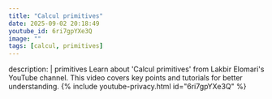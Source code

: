 ```yaml
---
title: "Calcul primitives"
date: 2025-09-02 20:18:49 
youtube_id: 6ri7gpYXe3Q
image: ""
tags: [calcul, primitives]
---
```

description: |
  primitives
  Learn about 'Calcul primitives' from Lakbir Elomari's YouTube channel. This video covers key points and tutorials for better understanding.
{% include youtube-privacy.html id="6ri7gpYXe3Q" %}
